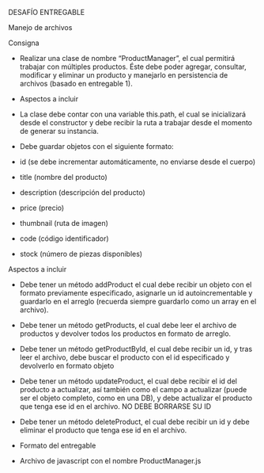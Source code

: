 
DESAFÍO ENTREGABLE

Manejo de archivos

Consigna

- Realizar una clase de nombre “ProductManager”, el cual permitirá trabajar con múltiples productos. Éste debe poder agregar, consultar, modificar y eliminar un producto y manejarlo en persistencia de archivos (basado en entregable 1).
- Aspectos a incluir

- La clase debe contar con una variable this.path, el cual se inicializará desde el constructor y debe recibir la ruta a trabajar desde el momento de generar su instancia.

- Debe guardar objetos con el siguiente formato:
- id (se debe incrementar automáticamente, no enviarse desde el cuerpo)
- title (nombre del producto)
- description (descripción del producto)
- price (precio)
- thumbnail (ruta de imagen)
- code (código identificador)
- stock (número de piezas disponibles)


Aspectos a incluir

- Debe tener un método addProduct el cual debe recibir un objeto con el formato previamente especificado, asignarle un id autoincrementable y guardarlo en el arreglo (recuerda siempre guardarlo como un array en el archivo).
- Debe tener un método getProducts, el cual debe leer el archivo de productos y devolver todos los productos en formato de arreglo.
- Debe tener un método getProductById, el cual debe recibir un id, y tras leer el archivo, debe buscar el producto con el id especificado y devolverlo en formato objeto

- Debe tener un método updateProduct, el cual debe recibir el id del producto a actualizar, así también como el campo a actualizar (puede ser el objeto completo, como en una DB), y debe actualizar el producto que tenga ese id en el archivo. NO DEBE BORRARSE SU ID 
- Debe tener un método deleteProduct, el cual debe recibir un id y debe eliminar el producto que tenga ese id en el archivo.
- Formato del entregable

- Archivo de javascript con el nombre ProductManager.js
